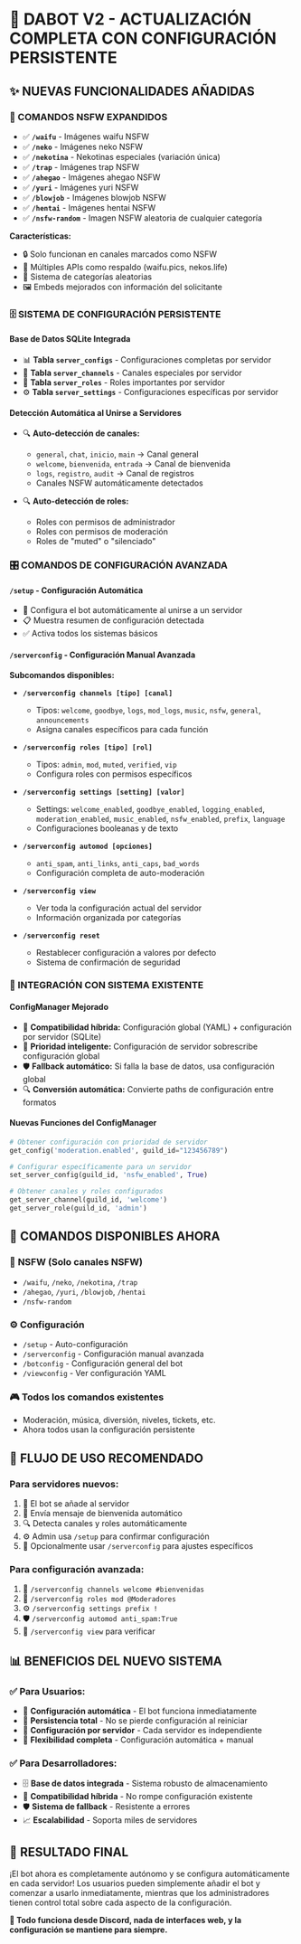 # 🎊 DABOT V2 - ACTUALIZACIÓN COMPLETA CON CONFIGURACIÓN PERSISTENTE

## ✨ NUEVAS FUNCIONALIDADES AÑADIDAS

### 🔞 COMANDOS NSFW EXPANDIDOS
- ✅ **`/waifu`** - Imágenes waifu NSFW
- ✅ **`/neko`** - Imágenes neko NSFW  
- ✅ **`/nekotina`** - Nekotinas especiales (variación única)
- ✅ **`/trap`** - Imágenes trap NSFW
- ✅ **`/ahegao`** - Imágenes ahegao NSFW
- ✅ **`/yuri`** - Imágenes yuri NSFW
- ✅ **`/blowjob`** - Imágenes blowjob NSFW
- ✅ **`/hentai`** - Imágenes hentai NSFW
- ✅ **`/nsfw-random`** - Imagen NSFW aleatoria de cualquier categoría

**Características:**
- 🔒 Solo funcionan en canales marcados como NSFW
- 🎨 Múltiples APIs como respaldo (waifu.pics, nekos.life)
- 🎲 Sistema de categorías aleatorias
- 🖼️ Embeds mejorados con información del solicitante

### 🗄️ SISTEMA DE CONFIGURACIÓN PERSISTENTE

#### **Base de Datos SQLite Integrada**
- 📊 **Tabla `server_configs`** - Configuraciones completas por servidor
- 📝 **Tabla `server_channels`** - Canales especiales por servidor
- 👑 **Tabla `server_roles`** - Roles importantes por servidor  
- ⚙️ **Tabla `server_settings`** - Configuraciones específicas por servidor

#### **Detección Automática al Unirse a Servidores**
- 🔍 **Auto-detección de canales:**
  - `general`, `chat`, `inicio`, `main` → Canal general
  - `welcome`, `bienvenida`, `entrada` → Canal de bienvenida
  - `logs`, `registro`, `audit` → Canal de registros
  - Canales NSFW automáticamente detectados
  
- 🔍 **Auto-detección de roles:**
  - Roles con permisos de administrador
  - Roles con permisos de moderación
  - Roles de "muted" o "silenciado"

### 🎛️ COMANDOS DE CONFIGURACIÓN AVANZADA

#### **`/setup` - Configuración Automática**
- 🚀 Configura el bot automáticamente al unirse a un servidor
- 📋 Muestra resumen de configuración detectada
- ✅ Activa todos los sistemas básicos

#### **`/serverconfig` - Configuración Manual Avanzada**

**Subcomandos disponibles:**

- **`/serverconfig channels [tipo] [canal]`**
  - Tipos: `welcome`, `goodbye`, `logs`, `mod_logs`, `music`, `nsfw`, `general`, `announcements`
  - Asigna canales específicos para cada función

- **`/serverconfig roles [tipo] [rol]`**  
  - Tipos: `admin`, `mod`, `muted`, `verified`, `vip`
  - Configura roles con permisos específicos

- **`/serverconfig settings [setting] [valor]`**
  - Settings: `welcome_enabled`, `goodbye_enabled`, `logging_enabled`, `moderation_enabled`, `music_enabled`, `nsfw_enabled`, `prefix`, `language`
  - Configuraciones booleanas y de texto

- **`/serverconfig automod [opciones]`**
  - `anti_spam`, `anti_links`, `anti_caps`, `bad_words`
  - Configuración completa de auto-moderación

- **`/serverconfig view`**
  - Ver toda la configuración actual del servidor
  - Información organizada por categorías

- **`/serverconfig reset`**
  - Restablecer configuración a valores por defecto
  - Sistema de confirmación de seguridad

### 🔧 INTEGRACIÓN CON SISTEMA EXISTENTE

#### **ConfigManager Mejorado**
- 🔄 **Compatibilidad híbrida:** Configuración global (YAML) + configuración por servidor (SQLite)
- 🎯 **Prioridad inteligente:** Configuración de servidor sobrescribe configuración global
- 🛡️ **Fallback automático:** Si falla la base de datos, usa configuración global
- 🔍 **Conversión automática:** Convierte paths de configuración entre formatos

#### **Nuevas Funciones del ConfigManager**
```python
# Obtener configuración con prioridad de servidor
get_config('moderation.enabled', guild_id="123456789")

# Configurar específicamente para un servidor  
set_server_config(guild_id, 'nsfw_enabled', True)

# Obtener canales y roles configurados
get_server_channel(guild_id, 'welcome')
get_server_role(guild_id, 'admin')
```

## 🎯 COMANDOS DISPONIBLES AHORA

### 🔞 **NSFW (Solo canales NSFW)**
- `/waifu`, `/neko`, `/nekotina`, `/trap`
- `/ahegao`, `/yuri`, `/blowjob`, `/hentai`
- `/nsfw-random`

### ⚙️ **Configuración**
- `/setup` - Auto-configuración
- `/serverconfig` - Configuración manual avanzada
- `/botconfig` - Configuración general del bot  
- `/viewconfig` - Ver configuración YAML

### 🎮 **Todos los comandos existentes**
- Moderación, música, diversión, niveles, tickets, etc.
- Ahora todos usan la configuración persistente

## 🚀 FLUJO DE USO RECOMENDADO

### **Para servidores nuevos:**
1. 🤖 El bot se añade al servidor
2. 📧 Envía mensaje de bienvenida automático
3. 🔍 Detecta canales y roles automáticamente
4. ⚙️ Admin usa `/setup` para confirmar configuración
5. 🎯 Opcionalmente usar `/serverconfig` para ajustes específicos

### **Para configuración avanzada:**
1. 📝 `/serverconfig channels welcome #bienvenidas`
2. 👑 `/serverconfig roles mod @Moderadores`  
3. ⚙️ `/serverconfig settings prefix !`
4. 🛡️ `/serverconfig automod anti_spam:True`
5. 👀 `/serverconfig view` para verificar

## 📊 BENEFICIOS DEL NUEVO SISTEMA

### ✅ **Para Usuarios:**
- 🚀 **Configuración automática** - El bot funciona inmediatamente
- 💾 **Persistencia total** - No se pierde configuración al reiniciar
- 🎯 **Configuración por servidor** - Cada servidor es independiente
- 🔧 **Flexibilidad completa** - Configuración automática + manual

### ✅ **Para Desarrolladores:**
- 🗄️ **Base de datos integrada** - Sistema robusto de almacenamiento
- 🔄 **Compatibilidad híbrida** - No rompe configuración existente
- 🛡️ **Sistema de fallback** - Resistente a errores
- 📈 **Escalabilidad** - Soporta miles de servidores

## 🎊 RESULTADO FINAL

¡El bot ahora es completamente autónomo y se configura automáticamente en cada servidor! Los usuarios pueden simplemente añadir el bot y comenzar a usarlo inmediatamente, mientras que los administradores tienen control total sobre cada aspecto de la configuración.

**🎯 Todo funciona desde Discord, nada de interfaces web, y la configuración se mantiene para siempre.**
